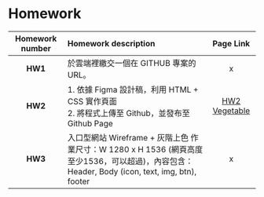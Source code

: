 # Homework

| **Homework number** | **Homework description** | **Page Link** |
|:--:|:--|:--:|
| **HW1** | 於雲端裡繳交一個在 GITHUB 專案的 URL。 | x |
| **HW2** | 1. 依據 Figma 設計稿，利用 HTML + CSS 實作頁面<br>2. 將程式上傳至 Github，並發布至 Github Page | <a href="https://06wuuntt.github.io/WebDesign_1141/hw2" target="_blank">HW2 Vegetable</a> |
| **HW3** | 入口型網站 Wireframe + 灰階上色 作業尺寸：W 1280  x  H 1536 (網頁高度至少1536，可以超過)，內容包含：Header, Body (icon, text, img, btn), footer | x |
